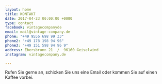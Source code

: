 ```yaml
---
layout: home
title: KONTAKT
date: 2017-04-23 00:00:00 +0000
type: contact
facebook: vintagecompanyde
email: mail@vintage-company.de
phone: "+49 9556 698 99 33"
phone2: "+49 178 198 94 96"
phone3: "+49 151 598 94 96 9"
address: Ebersbrunn 21  /  96160 Geiselwind
instagram: vintagecompany.de

---
```

Rufen Sie gerne an, schicken Sie uns eine Email oder kommen Sie auf einen Kaffee vorbei.